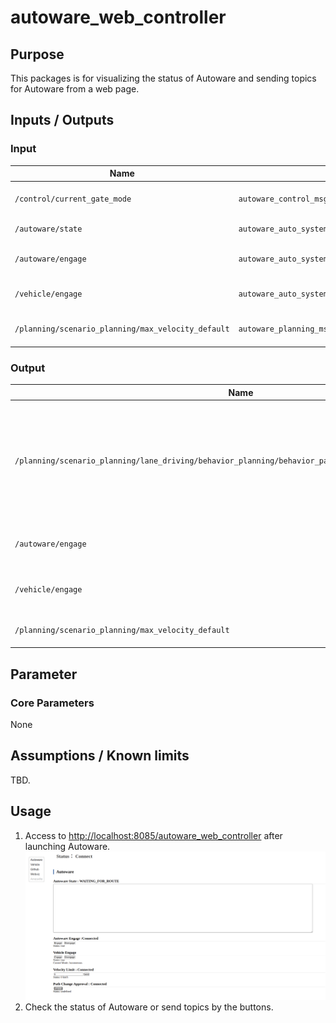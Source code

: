 # autoware_web_controller

## Purpose

This packages is for visualizing the status of Autoware and sending topics for Autoware from a web page.

## Inputs / Outputs

### Input

| Name                                               | Type                                            | Description                  |
| -------------------------------------------------- | ----------------------------------------------- | ---------------------------- |
| `/control/current_gate_mode`                       | `autoware_control_msgs::msg::GateMode`          | Gate mode (AUTO or EXTERNAL) |
| `/autoware/state`                                  | `autoware_auto_system_msgs::msg::AutowareState` | State of Autoware            |
| `/autoware/engage`                                 | `autoware_auto_system_msgs::msg::Engage`        | Engage signal for Autoware   |
| `/vehicle/engage`                                  | `autoware_auto_system_msgs::msg::Engage`        | Engage signal for a vehicle  |
| `/planning/scenario_planning/max_velocity_default` | `autoware_planning_msgs/VelocityLimit`          | Max velocity of Autoware     |

### Output

| Name                                                                                                    | Type                                     | Description                                                                              |
| ------------------------------------------------------------------------------------------------------- | ---------------------------------------- | ---------------------------------------------------------------------------------------- |
| `/planning/scenario_planning/lane_driving/behavior_planning/behavior_path_planner/path_change_approval` | `autoware_planning_msgs/msg/Approval`    | Send an approval signal for path change request such as lane change or obstacle avoidance |
| `/autoware/engage`                                                                                      | `autoware_auto_system_msgs::msg::Engage` | Send an engage signal for Autoware                                                        |
| `/vehicle/engage`                                                                                       | `autoware_auto_system_msgs::msg::Engage` | Send an engage signal for a vehicle                                                       |
| `/planning/scenario_planning/max_velocity_default`                                                      | `autoware_planning_msgs/VelocityLimit`   | Set a max velocity of Autoware                                                           |

## Parameter

### Core Parameters

None

## Assumptions / Known limits

TBD.

## Usage

1. Access to <http://localhost:8085/autoware_web_controller> after launching Autoware.
   ![select_panel](./images/web_controller.png)
2. Check the status of Autoware or send topics by the buttons.
